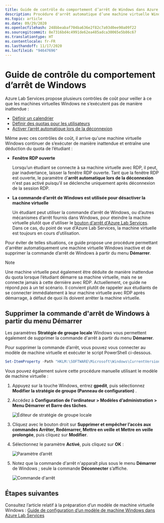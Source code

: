 ```yaml
---
title: Guide de contrôle du comportement d’arrêt de Windows dans Azure Lab Services | Microsoft Docs
description: Procédure d'arrêt automatique d’une machine virtuelle Windows inactive et de suppression de la commande d’arrêt Windows.
ms.topic: article
ms.date: 09/29/2020
ms.openlocfilehash: 248bbeabaf704ba636e2f82c7a93d0ee90a09f22
ms.sourcegitcommit: 8e7316bd4c4991de62ea485adca30065e5b86c67
ms.translationtype: HT
ms.contentlocale: fr-FR
ms.lasthandoff: 11/17/2020
ms.locfileid: "94647696"
---
```

# <a name="guide-to-controlling-windows-shutdown-behavior"></a>Guide de contrôle du comportement d’arrêt de Windows

Azure Lab Services propose plusieurs contrôles de coût pour veiller à ce que les machines virtuelles Windows ne s’exécutent pas de manière inattendue :
 - [Définir un calendrier](./tutorial-setup-classroom-lab.md#set-a-schedule-for-the-lab)
 - [Définir des quotas pour les utilisateurs](./how-to-configure-student-usage.md#set-quotas-for-users)
 - [Activer l’arrêt automatique lors de la déconnexion](./how-to-enable-shutdown-disconnect.md)

Même avec ces contrôles de coût, il arrive qu'une machine virtuelle Windows continuer de s’exécuter de manière inattendue et entraîne une déduction du quota de l’étudiant :

- **Fenêtre RDP ouverte**
  
    Lorsqu’un étudiant se connecte à sa machine virtuelle avec RDP, il peut, par inadvertance, laisser la fenêtre RDP ouverte.  Tant que la fenêtre RDP est ouverte, le paramètre d'**arrêt automatique lors de la déconnexion** n'est pas activé puisqu’il se déclenche uniquement après déconnexion de la session RDP.

- **La commande d’arrêt de Windows est utilisée pour désactiver la machine virtuelle**
  
    Un étudiant peut utiliser la commande d’arrêt de Windows, ou d’autres mécanismes d’arrêt fournis dans Windows, pour éteindre la machine virtuelle plutôt que d'utiliser le [bouton d'arrêt d'Azure Lab Services](./how-to-use-classroom-lab.md#start-or-stop-the-vm).  Dans ce cas, du point de vue d'Azure Lab Services, la machine virtuelle est toujours en cours d’utilisation.
    
Pour éviter de telles situations, ce guide propose une procédure permettant d'arrêter automatiquement une machine virtuelle Windows inactive et de supprimer la commande d’arrêt de Windows à partir du menu **Démarrer**.  

> [!NOTE]
> Une machine virtuelle peut également être déduite de manière inattendue du quota lorsque l’étudiant démarre sa machine virtuelle, mais ne se connecte jamais à cette dernière avec RDP.  Actuellement, ce guide ne répond *pas* à un tel scénario.  Il convient plutôt de rappeler aux étudiants de se connecter immédiatement à leur machine virtuelle avec RDP après démarrage, à défaut de quoi ils doivent arrêter la machine virtuelle.

## <a name="remove-windows-shutdown-command-from-start-menu"></a>Supprimer la commande d'arrêt de Windows à partir du menu Démarrer

Les paramètres **Stratégie de groupe locale** Windows vous permettent également de supprimer la commande d'arrêt à partir du menu **Démarrer**.

Pour supprimer la commande d’arrêt, vous pouvez vous connecter au modèle de machine virtuelle et exécuter le script PowerShell ci-dessous.

```powershell
Set-ItemProperty -Path "HKLM:\SOFTWARE\Microsoft\Windows\CurrentVersion\Policies\Explorer" -Name "HidePowerOptions" -Value 1 -Force
```

Vous pouvez également suivre cette procédure manuelle utilisant le modèle de machine virtuelle :

1. Appuyez sur la touche Windows, entrez **gpedit**, puis sélectionnez **Modifier la stratégie de groupe (Panneau de configuration)** .

1. Accédez à **Configuration de l'ordinateur > Modèles d’administration > Menu Démarrer et Barre des tâches**.  

    ![Éditeur de stratégie de groupe locale](./media/how-to-windows-shutdown/group-policy-shutdown.png)

1. Cliquez avec le bouton droit sur **Supprimer et empêcher l’accès aux commandes Arrêter, Redémarrer, Mettre en veille et Mettre en veille prolongée**, puis cliquez sur **Modifier**.

1. Sélectionnez le paramètre **Activé**, puis cliquez sur **OK** :
 
   ![Paramètre d’arrêt](./media/how-to-windows-shutdown/edit-shutdown.png)

1. Notez que la commande d'arrêt n'apparaît plus sous le menu **Démarrer** de Windows ; seule la commande **Déconnecter** s’affiche.

    ![Commande d'arrêt](./media/how-to-windows-shutdown/start-menu.png)

## <a name="next-steps"></a>Étapes suivantes
Consultez l’article relatif à la préparation d’un modèle de machine virtuelle Windows : [Guide de configuration d’un modèle de machine Windows dans Azure Lab Services](how-to-prepare-windows-template.md)